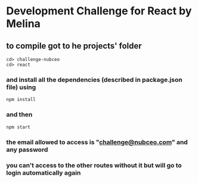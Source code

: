 # Development Challenge for React by Melina

## to compile got to he projects' folder 

```
cd> challenge-nubceo
cd> react
```

### and install all the dependencies (described in package.json file) using

```
npm install 
```

### and then 

```
npm start
```

### the email allowed to access is "challenge@nubceo.com" and any password
### you can't access to the other routes without it but will go to login automatically again